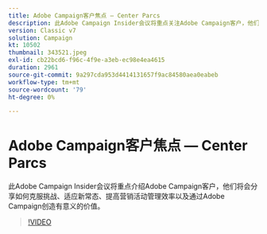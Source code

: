 ```yaml
---
title: Adobe Campaign客户焦点 — Center Parcs
description: 此Adobe Campaign Insider会议将重点关注Adobe Campaign客户，他们将会分享如何克服挑战、适应新常态，以及实现更多……（请用60到160个字符描述）
version: Classic v7
solution: Campaign
kt: 10502
thumbnail: 343521.jpeg
exl-id: cb22bcd6-f96c-4f9e-a3eb-ec98e4ea4615
duration: 2961
source-git-commit: 9a297cda953d4414131657f9ac84580aea0eabeb
workflow-type: tm+mt
source-wordcount: '79'
ht-degree: 0%

---
```


# Adobe Campaign客户焦点 — Center Parcs

此Adobe Campaign Insider会议将重点介绍Adobe Campaign客户，他们将会分享如何克服挑战、适应新常态、提高营销活动管理效率以及通过Adobe Campaign创造有意义的价值。

>[!VIDEO](https://video.tv.adobe.com/v/343521/?quality=12&learn=on)
